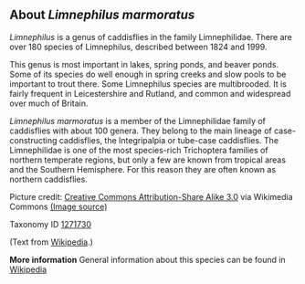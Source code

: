 **About *Limnephilus marmoratus***
-------------------------

*Limnephilus* is a genus of caddisflies in the family Limnephilidae.
There are over 180 species of Limnephilus, described between 1824 and
1999.

This genus is most important in lakes, spring ponds, and beaver ponds.
Some of its species do well enough in spring creeks and slow pools to be
important to trout there. Some Limnephilus species are
multibrooded. It is fairly frequent in Leicestershire and Rutland,
and common and widespread over much of Britain.

*Limnephilus marmoratus* is a member of the Limnephilidae family of caddisflies with about 100 genera.
They belong to the main lineage of case-constructing caddisflies, the
Integripalpia or tube-case caddisflies. The Limnephilidae is one of the
most species-rich Trichoptera families of northern temperate regions,
but only a few are known from tropical areas and the Southern
Hemisphere. For this reason they are often known as northern
caddisflies.

Picture credit: [Creative Commons Attribution-Share Alike 3.0](https://creativecommons.org/licenses/by-sa/3.0) via Wikimedia Commons [(Image source)](https://en.wikipedia.org/wiki/File:Limnephilus.auricula.jpg)

Taxonomy ID [1271730](https://www.uniprot.org/taxonomy/1271730)

(Text from [Wikipedia](https://en.wikipedia.org/).)

**More information**
General information about this species can be found in [Wikipedia](https://en.wikipedia.org/wiki/Limnephilus)
